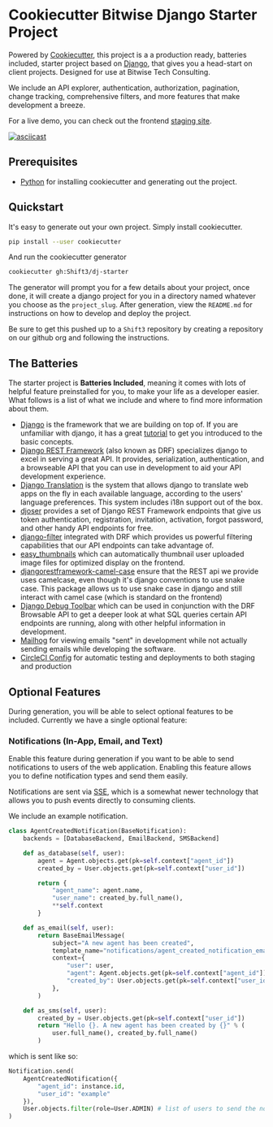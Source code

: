 # Cookiecutter Bitwise Django Starter Project

Powered by [Cookiecutter](https://github.com/cookiecutter/cookiecutter), this project is a a production ready, batteries included, starter project based on [Django](https://www.djangoproject.com/), that gives you a head-start on client projects. Designed for use at Bitwise Tech Consulting.

We include an API explorer, authentication, authorization, pagination, change tracking, comprehensive filters, and more features that make development a breeze.

For a live demo, you can check out the frontend [staging site](https://boilerplate-client-react.shift3sandbox.com).

[![asciicast](https://asciinema.org/a/BxSb6BFQPei4Q9sRkTSNfYbwP.svg)](https://asciinema.org/a/BxSb6BFQPei4Q9sRkTSNfYbwP)

## Prerequisites

* [Python](https://www.python.org/) for installing cookiecutter and generating out the project.

## Quickstart

It's easy to generate out your own project. Simply install cookiecutter.
```bash
pip install --user cookiecutter
```

And run the cookiecutter generator
```bash
cookiecutter gh:Shift3/dj-starter
```

The generator will prompt you for a few details about your project, once done, it will create a django project for you in a directory named whatever you choose as the `project_slug`. After generation, view the `README.md` for instructions on how to develop and deploy the project.

Be sure to get this pushed up to a `Shift3` repository by creating a repository on our github org and following the instructions.

## The Batteries

The starter project is **Batteries Included**, meaning it comes with lots of helpful feature preinstalled for you, to make your life as a developer easier. What follows is a list of what we include and where to find more information about them.

* [Django](https://www.djangoproject.com/) is the framework that we are building on top of. If you are unfamiliar with django, it has a great [tutorial](https://www.djangoproject.com/start/) to get you introduced to the basic concepts.
* [Django REST Framework](https://www.django-rest-framework.org/) (also known as DRF) specializes django to excel in serving a great API. It provides, serialization, authentication, and a browseable API that you can use in development to aid your API development experience.
* [Django Translation](https://docs.djangoproject.com/en/4.1/topics/i18n/translation/) is the system that allows django to translate web apps on the fly in each available language, according to the users' language preferences. This system includes i18n support out of the box.
* [djoser](https://djoser.readthedocs.io/en/latest/introduction.html) provides a set of Django REST Framework endpoints that give us token authentication, registration, invitation, activation, forgot password, and other handy API endpoints for free.
* [django-filter](https://django-filter.readthedocs.io/) integrated with DRF which provides us powerful filtering capabilities that our API endpoints can take advantage of.
* [easy_thumbnails](https://github.com/SmileyChris/easy-thumbnails) which can automatically thumbnail user uploaded image files for optimized display on the frontend.
* [djangorestframework-camel-case](https://github.com/vbabiy/djangorestframework-camel-case) ensure that the REST api we provide uses camelcase, even though it's django conventions to use snake case. This package allows us to use snake case in django and still interact with camel case (which is standard on the frontend)
* [Django Debug Toolbar](https://django-debug-toolbar.readthedocs.io/en/latest/) which can be used in conjunction with the DRF Browsable API to get a deeper look at what SQL queries certain API endpoints are running, along with other helpful information in development.
* [Mailhog](https://github.com/mailhog/MailHog) for viewing emails "sent" in development while not actually sending emails while developing the software.
* [CircleCI Config](https://circleci.com/) for automatic testing and deployments to both staging and production

## Optional Features

During generation, you will be able to select optional features to be
included. Currently we have a single optional feature:

### Notifications (In-App, Email, and Text)

Enable this feature during generation if you want to be able to send
notifications to users of the web application. Enabling this feature
allows you to define notification types and send them easily.

Notifications are sent via
[SSE](https://developer.mozilla.org/en-US/docs/Web/API/Server-sent_events/Using_server-sent_events),
which is a somewhat newer technology that allows you to push events
directly to consuming clients.

We include an example notification.

```python
class AgentCreatedNotification(BaseNotification):
    backends = [DatabaseBackend, EmailBackend, SMSBackend]

    def as_database(self, user):
        agent = Agent.objects.get(pk=self.context["agent_id"])
        created_by = User.objects.get(pk=self.context["user_id"])

        return {
            "agent_name": agent.name,
            "user_name": created_by.full_name(),
            **self.context
        }

    def as_email(self, user):
        return BaseEmailMessage(
            subject="A new agent has been created",
            template_name="notifications/agent_created_notification_email.html",
            context={
                "user": user,
                "agent": Agent.objects.get(pk=self.context["agent_id"]),
                "created_by": User.objects.get(pk=self.context["user_id"]),
            },
        )

    def as_sms(self, user):
        created_by = User.objects.get(pk=self.context["user_id"])
        return "Hello {}. A new agent has been created by {}" % (
            user.full_name(), created_by.full_name()
        )
```

which is sent like so:

```python
Notification.send(
    AgentCreatedNotification({
        "agent_id": instance.id,
        "user_id": "example"
    }),
    User.objects.filter(role=User.ADMIN) # list of users to send the notifications to
)
```
